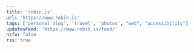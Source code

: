 ```yaml
---
title: 'robin.is'
url: 'https://www.robin.is'
tags: ['personal blog', 'travel', 'photos', "web", "accessibility"]
updatesFeed: 'https://www.robin.is/feed/'
nsfw: false
rss: true
---
```

